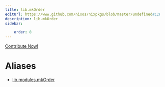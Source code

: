 ```yaml
---
title: lib.mkOrder
editUrl: https://www.github.com/nixos/nixpkgs/blob/master/undefined#L1042C13
description: lib.mkOrder
sidebar:

    order: 8
---
```


<a href="https://www.github.com/nixos/nixpkgs/blob/master/undefined#L1042C13">Contribute Now!</a>


# Aliases

- [lib.modules.mkOrder](/nix-doc-comments/reference/lib/modules/lib-modules-mkorder)


